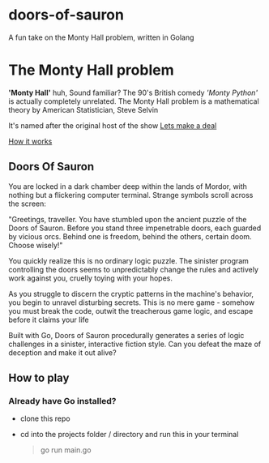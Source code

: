 # doors-of-sauron
A fun take on the Monty Hall problem, written in Golang

# The Monty Hall problem

**'Monty Hall'** huh, Sound familiar? The 90's British comedy _'Monty Python'_ is actually completely unrelated. The Monty Hall problem is a mathematical theory by American Statistician, Steve Selvin

It's named after the original host of the show [Lets make a deal](https://en.wikipedia.org/wiki/Let%27s_Make_a_Deal)

[How it works]([url](https://en.wikipedia.org/wiki/Monty_Hall_problem)https://en.wikipedia.org/wiki/Monty_Hall_problem)

## Doors Of Sauron

You are locked in a dark chamber deep within the lands of Mordor, with nothing but a flickering computer terminal. Strange symbols scroll across the screen:

"Greetings, traveller. You have stumbled upon the ancient puzzle of the Doors of Sauron. Before you stand three impenetrable doors, each guarded by vicious orcs. Behind one is freedom, behind the others, certain doom. Choose wisely!"

You quickly realize this is no ordinary logic puzzle. The sinister program controlling the doors seems to unpredictably change the rules and actively work against you, cruelly toying with your hopes.

As you struggle to discern the cryptic patterns in the machine's behavior, you begin to unravel disturbing secrets. This is no mere game - somehow you must break the code, outwit the treacherous game logic, and escape before it claims your life

Built with Go, Doors of Sauron procedurally generates a series of logic challenges in a sinister, interactive fiction style. Can you defeat the maze of deception and make it out alive?

## How to play

### Already have Go installed?

- clone this repo
- cd into the projects folder / directory and run this in your terminal
  
  > go run main.go
